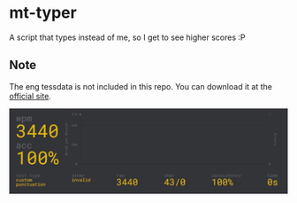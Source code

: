 # mt-typer
A script that types instead of me, so I get to see higher scores :P

## Note
The eng tessdata is not included in this repo. You can download it at the [official site](https://tesseract-ocr.github.io/tessdoc/Data-Files.html).

![Success](3440.jpg)
